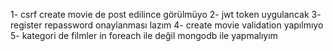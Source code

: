 1- csrf create movie de post edilince görülmüyo
2- jwt token uygulancak
3- register repassword onaylanması lazım
4- create movie validation yapılmıyo
5- kategori de filmler in foreach ile değil mongodb ile yapmalıyım